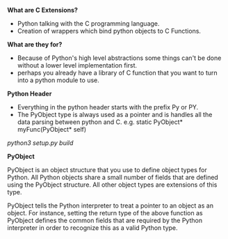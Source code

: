 **What are C Extensions?**
- Python talking with the C programming language.
- Creation of wrappers which bind python objects to C Functions.

**What are they for?**
- Because of Python's high level abstractions some things can't be done without a lower level implementation first.
- perhaps you already have a library of C function that you want to turn into a python module to use.

**Python Header**
- Everything in the python header starts with the prefix Py or PY.
- The PyObject type is always used as a pointer and is handles all the data parsing between python and C.
e.g. static PyObject* myFunc(PyObject* self)
   
_python3 setup.py build_

**PyObject**

PyObject is an object structure that you use to define object types for Python. All Python objects share a small number of fields that are defined using the PyObject structure. All other object types are extensions of this type.

PyObject tells the Python interpreter to treat a pointer to an object as an object. For instance, setting the return type of the above function as PyObject defines the common fields that are required by the Python interpreter in order to recognize this as a valid Python type.


